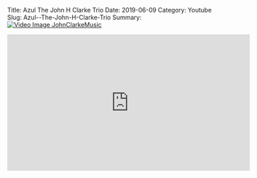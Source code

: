 Title: Azul  The John H Clarke Trio
Date: 2019-06-09
Category: Youtube
Slug: Azul--The-John-H-Clarke-Trio
Summary: <a href="/Azul--The-John-H-Clarke-Trio.html/"><img src="https://i.ytimg.com/vi/AT2DIBO0I-s/hqdefault.jpg" alt="Video Image JohnClarkeMusic"></a>

<iframe width="560" height="315" src="https://www.youtube.com/embed/AT2DIBO0I-s" title="YouTube video player" frameborder="0" allow="accelerometer; autoplay; clipboard-write; encrypted-media; gyroscope; picture-in-picture" allowfullscreen></iframe>

